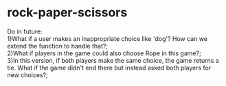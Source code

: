 # rock-paper-scissors
Do in future: <br/>
  1)What if a user makes an inappropriate choice like 'dog'? How can we extend the function to handle that?;<br/>
  2)What if players in the game could also choose Rope in this game?;<br/>
  3)In this version, if both players make the same choice, the game returns a tie.
    What if the game didn't end there but instead asked both players for new choices?;<br/>
